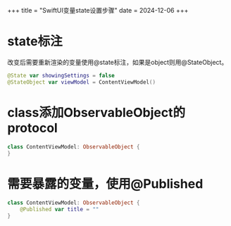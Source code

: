+++
title = "SwiftUI变量state设置步骤"
date = 2024-12-06
+++

# state标注

改变后需要重新渲染的变量使用@state标注，如果是object则用@StateObject。

```swift
@State var showingSettings = false
@StateObject var viewModel = ContentViewModel()
```

# class添加ObservableObject的protocol

```swift
class ContentViewModel: ObservableObject {
}
```

# 需要暴露的变量，使用@Published

```swift
class ContentViewModel: ObservableObject {
	@Published var title = ""
}
```

